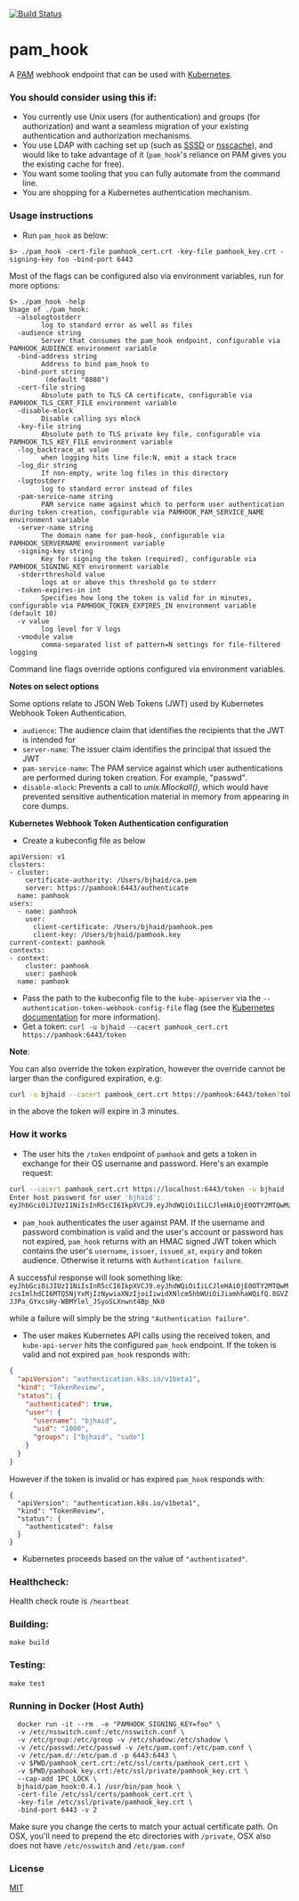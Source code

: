 [![Build Status](https://api.travis-ci.org/bjhaid/pam_hook.svg?branch=master)](https://travis-ci.org/bjhaid/pam_hook)

# pam_hook

A [PAM](http://www.linux-pam.org/) webhook endpoint that can be used with [Kubernetes](https://github.com/kubernetes/kubernetes).

### You should consider using this if:

- You currently use Unix users (for authentication) and groups (for authorization) and want a seamless migration of your existing authentication and authorization mechanisms.
- You use LDAP with caching set up (such as [SSSD](https://linux.die.net/man/8/sssd) or [nsscache](https://github.com/google/nsscache)), and would like to take advantage of it (`pam_hook`'s reliance on PAM gives you the existing cache for free).
- You want some tooling that you can fully automate from the command line.
- You are shopping for a Kubernetes authentication mechanism.

### Usage instructions

- Run `pam_hook` as below:

```
$> ./pam_hook -cert-file pamhook_cert.crt -key-file pamhook_key.crt -signing-key foo -bind-port 6443
```

Most of the flags can be configured also via environment variables, run for more options:

```
$> ./pam_hook -help
Usage of ./pam_hook:
  -alsologtostderr
        log to standard error as well as files
  -audience string
        Server that consumes the pam_hook endpoint, configurable via PAMHOOK_AUDIENCE environment variable
  -bind-address string
        Address to bind pam_hook to
  -bind-port string
         (default "8080")
  -cert-file string
        Absolute path to TLS CA certificate, configurable via PAMHOOK_TLS_CERT_FILE environment variable
  -disable-mlock
        Disable calling sys mlock
  -key-file string
        Absolute path to TLS private key file, configurable via PAMHOOK_TLS_KEY_FILE environment variable
  -log_backtrace_at value
        when logging hits line file:N, emit a stack trace
  -log_dir string
        If non-empty, write log files in this directory
  -logtostderr
        log to standard error instead of files
  -pam-service-name string
        PAM service name against which to perform user authentication during token creation, configurable via PAMHOOK_PAM_SERVICE_NAME environment variable
  -server-name string
        The domain name for pam-hook, configurable via PAMHOOK_SERVERNAME environment variable
  -signing-key string
        Key for signing the token (required), configurable via PAMHOOK_SIGNING_KEY environment variable
  -stderrthreshold value
        logs at or above this threshold go to stderr
  -token-expires-in int
        Specifies how long the token is valid for in minutes, configurable via PAMHOOK_TOKEN_EXPIRES_IN environment variable (default 10)
  -v value
        log level for V logs
  -vmodule value
        comma-separated list of pattern=N settings for file-filtered logging
```

Command line flags override options configured via environment variables.

**Notes on select options**

Some options relate to JSON Web Tokens (JWT) used by Kubernetes Webhook Token Authentication.

- `audience`: The audience claim that identifies the recipients that the JWT is intended for
- `server-name`: The issuer claim identifies the principal that issued the JWT
- `pam-service-name`: The PAM service against which user authentications are performed during token creation. For example, "passwd".
- `disable-mlock`: Prevents a call to _unix.Mlockall()_, which would have prevented sensitive authentication material in memory from appearing in core dumps.

**Kubernetes Webhook Token Authentication configuration**

- Create a kubeconfig file as below

```
apiVersion: v1
clusters:
- cluster:
    certificate-authority: /Users/bjhaid/ca.pem
    server: https://pamhook:6443/authenticate
  name: pamhook
users:
  - name: pamhook
    user:
      client-certificate: /Users/bjhaid/pamhook.pem
      client-key: /Users/bjhaid/pamhook.key
current-context: pamhook
contexts:
- context:
    cluster: pamhook
    user: pamhook
  name: pamhook
```

- Pass the path to the kubeconfig file to the `kube-apiserver` via the
  `--authentication-token-webhook-config-file` flag (see the
  [Kubernetes documentation](https://kubernetes.io/docs/admin/authentication/#webhook-token-authentication)
  for more information).
- Get a token: `curl -u bjhaid --cacert pamhook_cert.crt https://pamhook:6443/token`

**Note**:

You can also override the token expiration, however the override cannot be
larger than the configured expiration, e.g:

```bash
curl -u bjhaid --cacert pamhook_cert.crt https://pamhook:6443/token?token-expires-in=3
```

in the above the token will expire in 3 minutes.

### How it works

- The user hits the `/token` endpoint of `pamhook` and gets a token in exchange for their
  OS username and password. Here's an example request:

```bash
curl --cacert pamhook_cert.crt https://localhost:6443/token -u bjhaid
Enter host password for user 'bjhaid':
eyJhbGciOiJIUzI1NiIsInR5cCI6IkpXVCJ9.eyJhdWQiOiIiLCJleHAiOjE0OTY2MTQwMzcsImlhdCI6MTQ5NjYxMjIzNywiaXNzIjoiIiwidXNlcm5hbWUiOiJiamhhaWQifQ.8GVZJJPa_GYxcsHy-WBMYlel_JSyoSLXnwnt4Bp_Nk0
```

- `pam_hook` authenticates the user against PAM. If the username and password combination
  is valid and the user's account or password has not expired, `pam_hook` returns with an
  HMAC signed JWT token which contains the user's `username`, `issuer`, `issued_at`, `expiry` and
  token audience. Otherwise it returns with `Authentication failure`.

A successful response will look something like:
`eyJhbGciOiJIUzI1NiIsInR5cCI6IkpXVCJ9.eyJhdWQiOiIiLCJleHAiOjE0OTY2MTQwMzcsImlhdCI6MTQ5NjYxMjIzNywiaXNzIjoiIiwidXNlcm5hbWUiOiJiamhhaWQifQ.8GVZJJPa_GYxcsHy-WBMYlel_JSyoSLXnwnt4Bp_Nk0`

while a failure will simply be the string `"Authentication failure"`.

- The user makes Kubernetes API calls using the received token, and `kube-api-server` hits
  the configured `pam_hook` endpoint. If the token is valid and not expired `pam_hook`
  responds with:

```json
{
  "apiVersion": "authentication.k8s.io/v1beta1",
  "kind": "TokenReview",
  "status": {
    "authenticated": true,
    "user": {
      "username": "bjhaid",
      "uid": "1000",
      "groups": ["bjhaid", "sudo"]
    }
  }
}
```

However if the token is invalid or has expired `pam_hook` responds with:

```
{
  "apiVersion": "authentication.k8s.io/v1beta1",
  "kind": "TokenReview",
  "status": {
    "authenticated": false
  }
}
```

- Kubernetes proceeds based on the value of `"authenticated"`.

### Healthcheck:

Health check route is `/heartbeat`

### Building:

```
make build
```

### Testing:

```
make test
```

### Running in Docker (Host Auth)

```
  docker run -it --rm  -e "PAMHOOK_SIGNING_KEY=foo" \
  -v /etc/nsswitch.conf:/etc/nsswitch.conf \
  -v /etc/group:/etc/group -v /etc/shadow:/etc/shadow \
  -v /etc/passwd:/etc/passwd -v /etc/pam.conf:/etc/pam.conf \
  -v /etc/pam.d/:/etc/pam.d -p 6443:6443 \
  -v $PWD/pamhook_cert.crt:/etc/ssl/certs/pamhook_cert.crt \
  -v $PWD/pamhook_key.crt:/etc/ssl/private/pamhook_key.crt \
  --cap-add IPC_LOCK \
  bjhaid/pam_hook:0.4.1 /usr/bin/pam_hook \
  -cert-file /etc/ssl/certs/pamhook_cert.crt \
  -key-file /etc/ssl/private/pamhook_key.crt \
  -bind-port 6443 -v 2

```

Make sure you change the certs to match your actual certificate path. On OSX,
you'll need to prepend the etc directories with `/private`, OSX also does not
have `/etc/nsswitch` and `/etc/pam.conf`

### License

[MIT](LICENSE)
